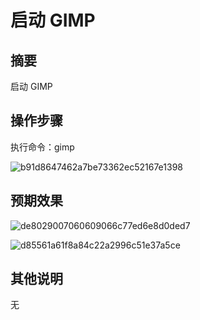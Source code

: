# 启动 GIMP

## 摘要

启动 GIMP

## 操作步骤

执行命令：gimp

![b91d8647462a7be73362ec52167e1398](https://github.com/microseyuyu/RISCV-testcase/blob/master/GIMP/img/b91d8647462a7be73362ec52167e1398.png)

## 预期效果

![de8029007060609066c77ed6e8d0ded7](https://github.com/microseyuyu/RISCV-testcase/blob/master/GIMP/img/de8029007060609066c77ed6e8d0ded7.png)

![d85561a61f8a84c22a2996c51e37a5ce](https://github.com/microseyuyu/RISCV-testcase/blob/master/GIMP/img/d85561a61f8a84c22a2996c51e37a5ce.png)

## 其他说明

无
